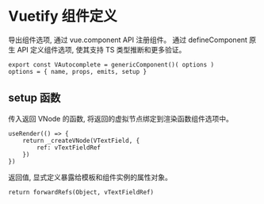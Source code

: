 # Vuetify 组件定义

导出组件选项, 通过 vue.component API 注册组件。
通过 defineComponent 原生 API 定义组件选项, 使其支持 TS 类型推断和更多验证。

	export const VAutocomplete = genericComponent()( options )
	options = { name, props, emits, setup }
	
## setup 函数

传入返回 VNode 的函数, 将返回的虚拟节点绑定到渲染函数组件选项中。

	useRender(() => {
		return _createVNode(VTextField, { 
			ref: vTextFieldRef
		})
	})
	
返回值, 显式定义暴露给模板和组件实例的属性对象。

	return forwardRefs(Object, vTextFieldRef)